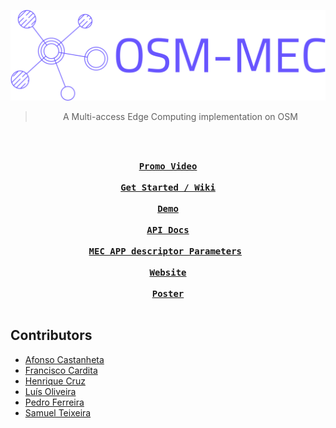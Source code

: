 ![osm-logo](osm-mec-logo.png)

<div align="center">
  
  >A Multi-access Edge Computing implementation on OSM
  
  
  <br>
  
  **<kbd> <br> [Promo Video](https://www.youtube.com/watch?v=NGTCEbkJ_D4) <br> </kbd>**
  **<kbd> <br> [Get Started / Wiki](https://atnog.github.io/osm-mec-wiki/) <br> </kbd>**
  **<kbd> <br> [Demo](https://www.youtube.com/watch?v=o9OZxs9vXEQ) <br> </kbd>**
  **<kbd> <br> [API Docs](https://app.swaggerhub.com/apis-docs/HenriqueCruz/oss-nb_api/1.0.0#/) <br> </kbd>**
  **<kbd> <br> [MEC APP descriptor Parameters](https://atnog.github.io/osm-mec/mec-app-descriptor-parameters) <br> </kbd>**
  **<kbd> <br> [Website](https://atnog.github.io/osm-mec/) <br> </kbd>**
  **<kbd> <br> [Poster](students-at-deti-poster.pdf) <br> </kbd>**

</div>



## Contributors

- [Afonso Castanheta](https://github.com/castanheta)
- [Francisco Cardita](https://github.com/FranciscoCardita)
- [Henrique Cruz](https://github.com/hmecruz)
- [Luís Oliveira](https://github.com/luisOliveira-22)
- [Pedro Ferreira](https://github.com/PedroDSFerreira)
- [Samuel Teixeira](https://github.com/SamuTheCoder)
